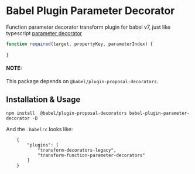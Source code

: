 # Babel Plugin Parameter Decorator

Function parameter decorator transform plugin for babel v7, just like typescript [parameter decorator](https://www.typescriptlang.org/docs/handbook/decorators.html#parameter-decorators)

```javascript
function required(target, propertyKey, parameterIndex) {
  
}
```

#### NOTE:

This package depends on `@babel/plugin-proposal-decorators`.

## Installation & Usage

`npm install  @babel/plugin-proposal-decorators babel-plugin-parameter-decorator -D`

And the `.babelrc` looks like: 

```
    {
        "plugins": [
            "transform-decorators-legacy",
            "transform-function-parameter-decorators"
        ]
    }
```